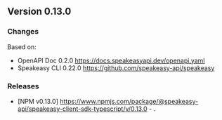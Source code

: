 

## Version 0.13.0
### Changes
Based on:
- OpenAPI Doc 0.2.0 https://docs.speakeasyapi.dev/openapi.yaml
- Speakeasy CLI 0.22.0 https://github.com/speakeasy-api/speakeasy
### Releases
- [NPM v0.13.0] https://www.npmjs.com/package/@speakeasy-api/speakeasy-client-sdk-typescript/v/0.13.0 - .